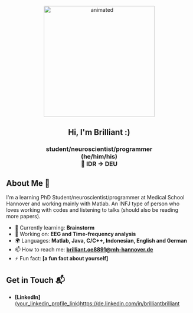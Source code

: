 <p align="center">
  <img src="https://github.com/brllant/brllant/assets/144328167/90f2c73b-257b-4acb-93bd-43258884dac8" alt="animated" width="300" height="300" />
</p>
<h2 align="center"> Hi, I'm Brilliant :) </h2>
<h3 align="center"> student/neuroscientist/programmer <br>
(he/him/his) <br>
🚀 IDR -> DEU
</h3>

## About Me 👋

I'm a learning PhD Student/neuroscientist/programmer at Medical School Hannover and working mainly with Matlab. 
An INFJ type of person who loves working with codes and listening to talks (should also be reading more papers).

- 🌱 Currently learning: **Brainstorm**
- 🔭 Working on: **EEG and Time-frequency analysis**
- 🌍 Languages: **Matlab, Java, C/C++, Indonesian, English and German**
- 📫 How to reach me: **brilliant.oe8891@mh-hannover.de**
- ⚡ Fun fact: **[a fun fact about yourself]**

## Get in Touch 📬

- **[LinkedIn]**[(your_linkedin_profile_link)](https://de.linkedin.com/in/brilliantbrilliant)https://de.linkedin.com/in/brilliantbrilliant
